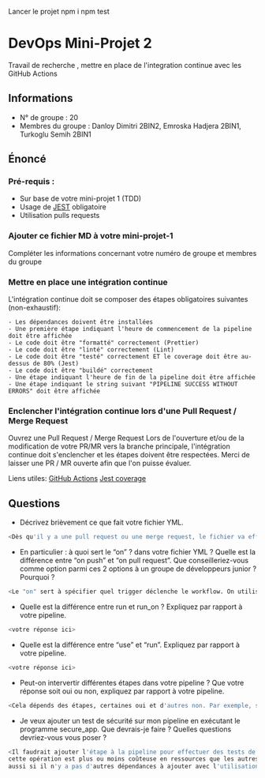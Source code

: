 Lancer le projet
npm i
npm test

# DevOps Mini-Projet 2
Travail de recherche , mettre en place de l'integration continue avec les GitHub Actions

## Informations
- N° de groupe : 20
- Membres du groupe : Danloy Dimitri 2BIN2, Emroska Hadjera 2BIN1, Turkoglu Semih 2BIN1 


## Énoncé

### Pré-requis :
- Sur base de votre mini-projet 1 (TDD)
- Usage de [JEST](https://jestjs.io/docs/getting-started) obligatoire
- Utilisation pulls requests


### Ajouter ce fichier MD à votre mini-projet-1
Compléter les informations concernant votre numéro de groupe et membres du groupe

### Mettre en place une intégration continue
L'intégration continue doit se composer des étapes obligatoires suivantes (non-exhaustif):

    - Les dépendances doivent être installées
    - Une première étape indiquant l'heure de commencement de la pipeline doit être affichée
    - Le code doit être "formatté" correctement (Prettier)
    - Le code doit être "linté" correctement (Lint)
    - Le code doit être "testé" correctement ET le coverage doit être au-dessus de 80% (Jest)
    - Le code doit être "buildé" correctement
    - Une étape indiquant l'heure de fin de la pipeline doit être affichée
    - Une étape indiquant le string suivant "PIPELINE SUCCESS WITHOUT ERRORS" doit être affichée

### Enclencher l'intégration continue lors d'une Pull Request / Merge Request
Ouvrez une Pull Request / Merge Request 
Lors de l'ouverture et/ou de la modification de votre PR/MR vers la branche principale, l'intégration continue doit s'enclencher et les étapes doivent être respectées.
Merci de laisser une PR / MR ouverte afin que l'on puisse évaluer.


Liens utiles:
[GitHub Actions](https://docs.github.com/fr/actions)
[Jest coverage](https://www.valentinog.com/blog/jest-coverage/)

## Questions

- Décrivez brièvement ce que fait votre fichier YML.  
```bash
<Dès qu'il y a une pull request ou une merge request, le fichier va effectuer les tests et les modifications demandés afin de vérifier que les normes soient respectées >
```
- En particulier : à quoi sert le “on” ? dans votre fichier YML ?  Quelle est la différence entre “on push” et “on pull request”. Que conseilleriez-vous comme option parmi ces 2 options à un groupe de développeurs junior ? Pourquoi ? 
```bash
<Le "on" sert à spécifier quel trigger déclenche le workflow. On utilise "on push" lorsque l'on souhaite que le workflow soit déclenché à chaque push sur n'importe quel repository ou bien à chaque PR. L'autre option disponible c'est-à-dire "on pull request" peut être utilisé si on souhaite déclencher le workflow à chaque PR mais pas lors d'un push. On conseillerait d'utiliser l'option "on push" car mieux vaut vérifier si chaque code ajouté est propre et prêt à la production.>
```
- Quelle est la différence entre run et run_on ?  Expliquez par rapport à votre pipeline.  
```bash
<votre réponse ici>
```
- Quelle est la différence entre “use” et “run”. Expliquez par rapport à votre pipeline. 
```bash
<votre réponse ici>
```
- Peut-on intervertir différentes étapes dans votre pipeline ? Que votre réponse soit oui ou non, expliquez par rapport à votre pipeline. 
```bash
<Cela dépends des étapes, certaines oui et d'autres non. Par exemple, si on intervertit les commandes du fix du prettier et eslint cela ne change rien mais par exemple on ne peut pas faire des test si on a pas installé les dépendances au préalable. Néanmoins, il vaut mieux lancer les scripts les moins coûteux en ressources avant les opérations les plus coûteuses, dans la limite du possible.>
```
- Je veux ajouter un test de sécurité sur mon pipeline en exécutant le programme secure_app. Que devrais-je faire ?  Quelles questions devriez-vous vous poser ? 
```bash
<Il faudrait ajouter l'étape à la pipeline pour effectuer des tests de sécurité, regarder comment s'exécute ces tests en ligne de commande et on se demandera si
cette opération est plus ou moins coûteuse en ressources que les autres tests effectués dans le script pour savoir où le placer dans la pipeline. On se demandera
aussi si il n'y a pas d'autres dépendances à ajouter avec l'utilisation de ce programme. >
```
